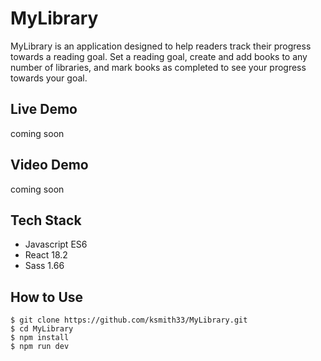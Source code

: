 # MyLibrary
MyLibrary is an application designed to help readers track their progress towards a reading goal. Set a reading goal, create and add books to any number of libraries, and mark books as completed to see your progress towards your goal. 

## Live Demo
coming soon

## Video Demo
coming soon 

## Tech Stack
- Javascript ES6
- React 18.2
- Sass 1.66

## How to Use
```
$ git clone https://github.com/ksmith33/MyLibrary.git
$ cd MyLibrary
$ npm install
$ npm run dev
